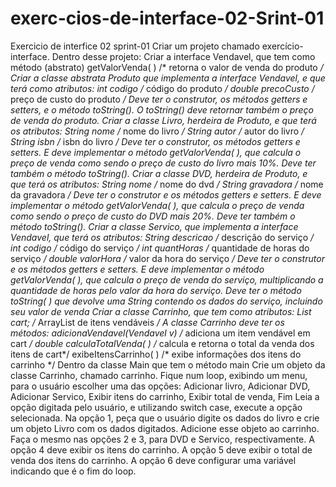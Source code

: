 # exerc-cios-de-interface-02-Srint-01
Exercicio de interfice 02 sprint-01
Criar um projeto chamado exercício-interface.
Dentro desse projeto:
Criar a interface Vendavel, que tem como método (abstrato)
getValorVenda( ) /* retorna o valor de venda do produto */
Criar a classe abstrata Produto que implementa a interface Vendavel, e que terá como
atributos:
int codigo /* código do produto */
double precoCusto /* preço de custo do produto */
Deve ter o construtor, os métodos getters e setters, e o método toString(). O
toString() deve retornar também o preço de venda do produto.
Criar a classe Livro, herdeira de Produto, e que terá os atributos:
String nome /* nome do livro */
String autor /* autor do livro */
String isbn /* isbn do livro */
Deve ter o construtor, os métodos getters e setters.
E deve implementar o método getValorVenda( ), que calcula o preço de venda como
sendo o preço de custo do livro mais 10%. Deve ter também o método toString().
Criar a classe DVD, herdeira de Produto, e que terá os atributos:
String nome /* nome do dvd */
String gravadora /* nome da gravadora */
Deve ter o construtor e os métodos getters e setters.
E deve implementar o método getValorVenda( ), que calcula o preço de venda como
sendo o preço de custo do DVD mais 20%. Deve ter também o método toString().
Criar a classe Servico, que implementa a interface Vendavel, que terá os atributos:
String descricao /* descrição do serviço */
int codigo /* código do serviço */
int quantHoras /* quantidade de horas do serviço */
double valorHora /* valor da hora do serviço */
Deve ter o construtor e os métodos getters e setters.
E deve implementar o método getValorVenda( ), que calcula o preço de venda do
serviço, multiplicando a quantidade de horas pelo valor da hora do serviço.
Deve ter o método toString( ) que devolve uma String contendo os dados do serviço,
incluindo seu valor de venda
Criar a classe Carrinho, que tem como atributos:
List<Vendavel> cart; /* ArrayList de itens vendáveis */
A classe Carrinho deve ter os métodos:
adicionaVendavel(Vendavel v) /* adiciona um item vendável em cart */
double calculaTotalVenda( ) /* calcula e retorna o total da venda dos itens de cart*/
exibeItensCarrinho( ) /* exibe informações dos itens do carrinho */
Dentro da classe Main que tem o método main
 Crie um objeto da classe Carrinho, chamado carrinho.
Fique num loop, exibindo um menu, para o usuário escolher uma das opções:
Adicionar livro,
Adicionar DVD,
Adicionar Servico,
Exibir itens do carrinho,
Exibir total de venda,
Fim
Leia a opção digitada pelo usuário, e utilizando switch case, execute a opção
selecionada.
Na opção 1, peça que o usuário digite os dados do livro e crie um objeto Livro com os
dados digitados. Adicione esse objeto ao carrinho.
Faça o mesmo nas opções 2 e 3, para DVD e Servico, respectivamente.
A opção 4 deve exibir os itens do carrinho.
A opção 5 deve exibir o total de venda dos itens do carrinho.
A opção 6 deve configurar uma variável indicando que é o fim do loop.
